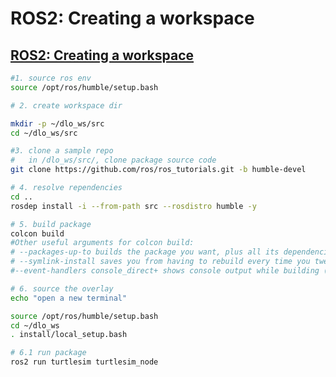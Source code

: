 # ROS2: Creating a workspace

## [ROS2: Creating a workspace](https://docs.ros.org/en/humble/Tutorials/Beginner-Client-Libraries/Creating-A-Workspace/Creating-A-Workspace.html)

```bash
#1. source ros env
source /opt/ros/humble/setup.bash

# 2. create workspace dir

mkdir -p ~/dlo_ws/src
cd ~/dlo_ws/src

#3. clone a sample repo
#   in /dlo_ws/src/, clone package source code
git clone https://github.com/ros/ros_tutorials.git -b humble-devel

# 4. resolve rependencies
cd ..
rosdep install -i --from-path src --rosdistro humble -y

# 5. build package
colcon build
#Other useful arguments for colcon build:
# --packages-up-to builds the package you want, plus all its dependencies, but not the whole workspace (saves time)
# --symlink-install saves you from having to rebuild every time you tweak python scripts
#--event-handlers console_direct+ shows console output while building (can otherwise be found in the log directory)

# 6. source the overlay
echo "open a new terminal"

source /opt/ros/humble/setup.bash
cd ~/dlo_ws
. install/local_setup.bash

# 6.1 run package
ros2 run turtlesim turtlesim_node
```
